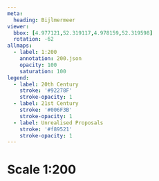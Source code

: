```yaml
---
meta:
  heading: Bijlmermeer
viewer:
  bbox: [4.977121,52.319117,4.978159,52.319598]
  rotation: -62
allmaps:
  - label: 1:200
    annotation: 200.json
    opacity: 100
    saturation: 100
legend:
  - label: 20th Century
    stroke: '#92278F'
    stroke-opacity: 1
  - label: 21st Century
    stroke: '#006F3B'
    stroke-opacity: 1
  - label: Unrealised Proposals
    stroke: '#f89521'
    stroke-opacity: 1
---
```

# Scale 1:200